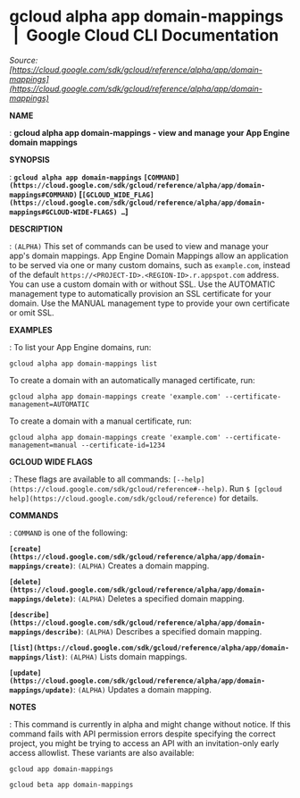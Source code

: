 # gcloud alpha app domain-mappings  |  Google Cloud CLI Documentation

*Source: [https://cloud.google.com/sdk/gcloud/reference/alpha/app/domain-mappings](https://cloud.google.com/sdk/gcloud/reference/alpha/app/domain-mappings)*

**NAME**

: **gcloud alpha app domain-mappings - view and manage your App Engine domain mappings**

**SYNOPSIS**

: **`gcloud alpha app domain-mappings` `[COMMAND](https://cloud.google.com/sdk/gcloud/reference/alpha/app/domain-mappings#COMMAND)` [`[GCLOUD_WIDE_FLAG](https://cloud.google.com/sdk/gcloud/reference/alpha/app/domain-mappings#GCLOUD-WIDE-FLAGS) …`]**

**DESCRIPTION**

: `(ALPHA)` This set of commands can be used to view and manage your
app's domain mappings.
App Engine Domain Mappings allow an application to be served via one or many
custom domains, such as `example.com`, instead of the default
`https://<PROJECT-ID>.<REGION-ID>.r.appspot.com` address.
You can use a custom domain with or without SSL.
Use the AUTOMATIC management type to automatically provision an SSL certificate
for your domain. Use the MANUAL management type to provide your own certificate
or omit SSL.

**EXAMPLES**

: To list your App Engine domains, run:

```
gcloud alpha app domain-mappings list
```

To create a domain with an automatically managed certificate, run:

```
gcloud alpha app domain-mappings create 'example.com' --certificate-management=AUTOMATIC
```

To create a domain with a manual certificate, run:

```
gcloud alpha app domain-mappings create 'example.com' --certificate-management=manual --certificate-id=1234
```

**GCLOUD WIDE FLAGS**

: These flags are available to all commands: `[--help](https://cloud.google.com/sdk/gcloud/reference#--help)`.
Run `$ [gcloud help](https://cloud.google.com/sdk/gcloud/reference)` for details.

**COMMANDS**

: ``COMMAND`` is one of the following:

**`[create](https://cloud.google.com/sdk/gcloud/reference/alpha/app/domain-mappings/create)`**:
`(ALPHA)` Creates a domain mapping.

**`[delete](https://cloud.google.com/sdk/gcloud/reference/alpha/app/domain-mappings/delete)`**:
`(ALPHA)` Deletes a specified domain mapping.

**`[describe](https://cloud.google.com/sdk/gcloud/reference/alpha/app/domain-mappings/describe)`**:
`(ALPHA)` Describes a specified domain mapping.

**`[list](https://cloud.google.com/sdk/gcloud/reference/alpha/app/domain-mappings/list)`**:
`(ALPHA)` Lists domain mappings.

**`[update](https://cloud.google.com/sdk/gcloud/reference/alpha/app/domain-mappings/update)`**:
`(ALPHA)` Updates a domain mapping.

**NOTES**

: This command is currently in alpha and might change without notice. If this
command fails with API permission errors despite specifying the correct project,
you might be trying to access an API with an invitation-only early access
allowlist. These variants are also available:

```
gcloud app domain-mappings
```

```
gcloud beta app domain-mappings
```